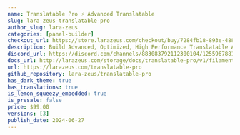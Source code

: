 ```yaml
---
name: Translatable Pro ⚡️ Advanced Translatable
slug: lara-zeus-translatable-pro
author_slug: lara-zeus
categories: [panel-builder]
checkout_url: https://store.larazeus.com/checkout/buy/7284fb18-893e-488b-92bc-9130f1aca8b6?embed=1&media=0&logo=0&desc=0
description: Build Advanced, Optimized, High Performance Translatable Apps.
discord_url: https://discord.com/channels/883083792112300104/1255967881888399500
docs_url: http://larazeus.com/storage/docs/translatable-pro/v1/filament.md
url: https://larazeus.com/translatable-pro
github_repository: lara-zeus/translatable-pro
has_dark_theme: true
has_translations: true
is_lemon_squeezy_embedded: true
is_presale: false
price: $99.00
versions: [3]
publish_date: 2024-06-27
---
```

